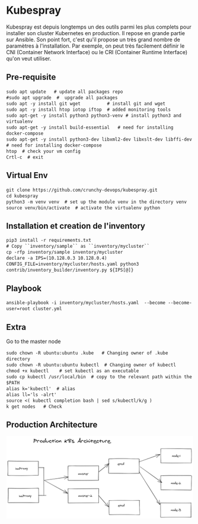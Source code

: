 # Kubespray
Kubespray est depuis longtemps un des outils parmi les plus complets pour installer son cluster 
Kubernetes en production. Il repose en grande partie sur Ansible. Son point fort, c'est qu'il propose un très grand
nombre de paramètres à l'installation. Par exemple, on peut très facilement définir 
le CNI (Container Network Interface) ou le CRI (Container Runtime Interface) qu'on veut utiliser.

## Pre-requisite
```shell
sudo apt update   # update all packages repo
#sudo apt upgrade  #  upgrade all packages
sudo apt -y install git wget          # install git and wget 
sudo apt -y install htop iotop iftop  # added monitoring tools
sudo apt-get -y install python3 python3-venv # install python3 and virtualenv
sudo apt-get -y install build-essential   # need for installing docker-compose
sudo apt-get -y install python3-dev libxml2-dev libxslt-dev libffi-dev # need for installing docker-compose
htop  # check your vm config
Crtl-c  # exit
``` 
## Virtual Env
```shell script
git clone https://github.com/crunchy-devops/kubespray.git
cd kubespray
python3 -m venv venv  # set up the module venv in the directory venv
source venv/bin/activate  # activate the virtualenv python
```

##  Installation et creation de l'inventory 
```shell
pip3 install -r requirements.txt 
# Copy ``inventory/sample`` as ``inventory/mycluster``
cp -rfp inventory/sample inventory/mycluster
declare -a IPS=(10.128.0.3 10.128.0.4)
CONFIG_FILE=inventory/mycluster/hosts.yaml python3 contrib/inventory_builder/inventory.py ${IPS[@]}
```

## Playbook 
```shell
ansible-playbook -i inventory/mycluster/hosts.yaml  --become --become-user=root cluster.yml
```

## Extra
Go to the master node  
```shell
sudo chown -R ubuntu:ubuntu .kube   # Changing owner of .kube directory
sudo chown -R ubuntu:ubuntu kubectl  # Changing owner of kubectl
chmod +x kubectl    # set kubectl as an executable
sudo cp kubectl /usr/local/bin  # copy to the relevant path within the $PATH
alias k='kubectl'  # alias 
alias ll='ls -alrt'
source <( kubectl completion bash | sed s/kubectl/k/g )
k get nodes   # Check
```


## Production Architecture 
![prod](../screenshot/architecture_prod.png)